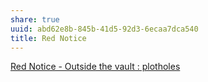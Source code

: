 ```yaml
---
share: true
uuid: abd62e8b-845b-41d5-92d3-6ecaa7dca540
title: Red Notice
---
```

[Red Notice - Outside the vault : plotholes](https://old.reddit.com/r/plotholes/comments/qtwp6l/red_notice_outside_the_vault/)